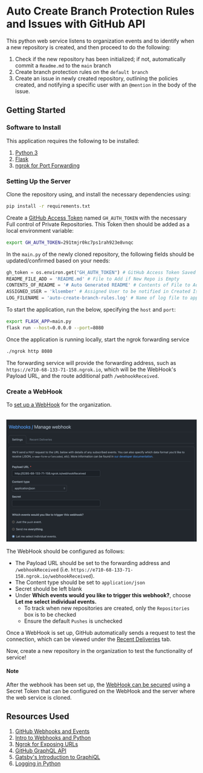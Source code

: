 # Auto Create Branch Protection Rules and Issues with GitHub API

This python web service listens to organization events and to identify when a new repository is created, and then proceed to do the following:

1. Check if the new repository has been initialized; if not, automatically commit a `Readme.md` to the `main` branch
2. Create branch protection rules on the `default branch`
3. Create an issue in newly created repository, outlining the policies created, and notifying a specific user with an `@mention` in the body of the issue.

## Getting Started

### Software to Install

This application requires the following to be installed:

1. [Python 3](https://www.python.org/downloads/)
2. [Flask](https://flask.palletsprojects.com/en/2.0.x/installation/)
3. [ngrok for Port Forwarding](https://ngrok.com/download)

### Setting Up the Server

Clone the repository using, and install the necessary dependencies using:

```bash
pip install -r requirements.txt
```

Create a [GitHub Access Token](https://docs.github.com/en/authentication/keeping-your-account-and-data-secure/creating-a-personal-access-token) named `GH_AUTH_TOKEN` with the necessary Full control of Private Repositories. This Token then should be added as a local environment variable:

```bash
export GH_AUTH_TOKEN=291tmjr0kc7ps1rah923e8vnqc
```

In the `main.py` of the newly cloned repository, the following fields should be updated/confirmed based on your needs:

```py
gh_token = os.environ.get("GH_AUTH_TOKEN") # GitHub Access Token Saved to Environment
README_FILE_ADD = 'README.md' # File to Add if New Repo is Empty
CONTENTS_OF_README = '# Auto Generated README' # Contents of File to Add
ASSIGNED_USER = 'klsember' # Assigned User to be notified in Created Issues
LOG_FILENAME = 'auto-create-branch-rules.log' # Name of log file to append to stored within the repo
```

To start the application, run the below, specifying the `host` and `port`:

```bash
export FLASK_APP=main.py
flask run --host=0.0.0.0 --port=8080
```


Once the application is running locally, start the ngrok forwarding service

```bash
./ngrok http 8080
```

The forwarding service will provide the forwarding address, such as `https://e710-68-133-71-158.ngrok.io`, which will be the WebHook's Payload URL, and the route additional path `/webhookReceived`. 

### Create a WebHook

To [set up a WebHook](https://docs.github.com/en/developers/webhooks-and-events/webhooks/creating-webhooks#setting-up-a-webhook) for the organization.

<br>

<img src="resources/webhookpage.png" alt="webhookpage" width="700"/>

<br>

The WebHook should be configured as follows:

* The Payload URL should be set to the forwarding address and `/webhookReceived` (i.e. `https://e710-68-133-71-158.ngrok.io/webhookReceived`).
* The Content type should be set to `application/json`
* Secret should be left blank
* Under **Which events would you like to trigger this webhook?**, choose **Let me select individual events.**
    * To track when new repositories are created,  only the `Repositories` box is to be checked
    * Ensure the default `Pushes` is unchecked

Once a WebHook is set up, GitHub automatically sends a request to test the connection, which can be viewed under the [Recent Deliveries](https://docs.github.com/en/developers/webhooks-and-events/webhooks/testing-webhooks#listing-recent-deliveries) tab.

Now, create a new repository in the organization to test the functionality of service!

#### Note

After the webhook has been set up, the [WebHook can be secured](https://docs.github.com/en/developers/webhooks-and-events/webhooks/securing-your-webhooks) using a Secret Token that can be configured on the WebHook and the server where the web service is cloned.

## Resources Used

1. [GitHub Webhooks and Events](https://docs.github.com/en/developers/webhooks-and-events/webhooks/webhook-events-and-payloads)
2. [Intro to Webhooks and Python](https://towardsdatascience.com/intro-to-webhooks-and-how-to-receive-them-with-python-d5f6dd634476)
3. [Ngrok for Exposing URLs](https://ngrok.com/docs#getting-started-expose)
4. [GitHub GraphQL API](https://docs.github.com/en/graphql)
5. [Gatsby's Introduction to GraphiQL](https://www.gatsbyjs.com/docs/how-to/querying-data/running-queries-with-graphiql/)
6. [Logging in Python](https://realpython.com/python-logging/)